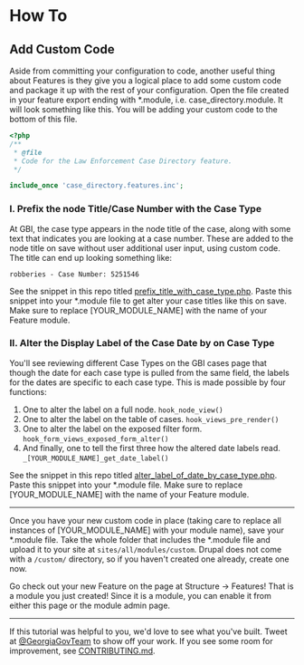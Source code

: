 # How To

## Add Custom Code

Aside from committing your configuration to code, another useful thing about Features is they give you a logical place to add some custom code and package it up with the rest of your configuration. Open the file created in your feature export ending with \*.module, i.e. case_directory.module. It will look something like this. You will be adding your custom code to the bottom of this file.

```php
<?php
/**
 * @file
 * Code for the Law Enforcement Case Directory feature.
 */

include_once 'case_directory.features.inc';
```

### I. Prefix the node Title/Case Number with the Case Type

At GBI, the case type appears in the node title of the case, along with some text that indicates you are looking at a case number. These are added to the node title on save without user additional user input, using custom code. The title can end up looking something like:

`robberies - Case Number: 5251546`

See the snippet in this repo titled [prefix_title_with_case_type.php](snippets/prefix_title_with_case_type.php). Paste this snippet into your \*.module file to get alter your case titles like this on save. Make sure to replace [YOUR_MODULE_NAME] with the name of your Feature module.

### II. Alter the Display Label of the Case Date by on Case Type

You'll see reviewing different Case Types on the GBI cases page that though the date for each case type is pulled from the same field, the labels for the dates are specific to each case type. This is made possible by four functions:
1. One to alter the label on a full node. `hook_node_view()`
2. One to alter the label on the table of cases. `hook_views_pre_render()`
3. One to alter the label on the exposed filter form. `hook_form_views_exposed_form_alter()`
4. And finally, one to tell the first three how the altered date labels read. `_[YOUR_MODULE_NAME]_get_date_label()`

See the snippet in this repo titled [alter_label_of_date_by_case_type.php](snippets/alter_label_of_date_by_case_type.php). Paste this snippet into your \*.module file. Make sure to replace [YOUR_MODULE_NAME] with the name of your Feature module.

-------------------------------------------------------

Once you have your new custom code in place (taking care to replace all instances of [YOUR_MODULE_NAME] with your module name), save your \*.module file. Take the whole folder that includes the \*.module file and upload it to your site at `sites/all/modules/custom`. Drupal does not come with a `/custom/` directory, so if you haven't created one already, create one now.

Go check out your new Feature on the page at Structure -> Features! That is a module you just created! Since it is a module, you can enable it from either this page or the module admin page.

-------------------------------------------------------

If this tutorial was helpful to you, we'd love to see what you've built. Tweet at [@GeorgiaGovTeam](https://twitter.com/georgiagovteam) to show off your work. If you see some room for improvement, see [CONTRIBUTING.md](CONTRIBUTING.md).
